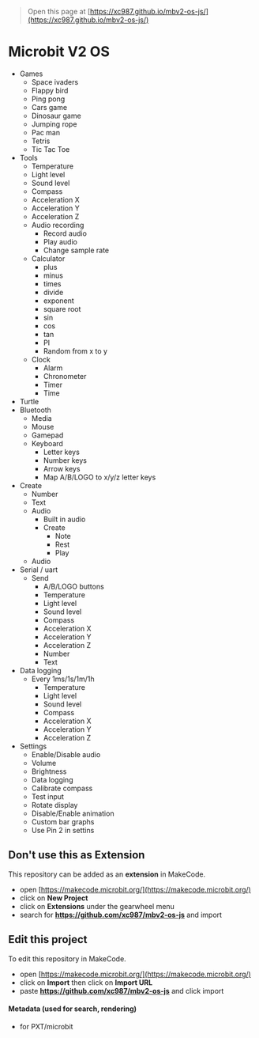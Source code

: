 
> Open this page at [https://xc987.github.io/mbv2-os-js/](https://xc987.github.io/mbv2-os-js/)
# Microbit V2 OS
* Games
  * Space ivaders
  * Flappy bird
  * Ping pong
  * Cars game
  * Dinosaur game
  * Jumping rope
  * Pac man
  * Tetris
  * Tic Tac Toe
* Tools
  * Temperature
  * Light level
  * Sound level
  * Compass
  * Acceleration X
  * Acceleration Y
  * Acceleration Z
  * Audio recording
    * Record audio
    * Play audio
    * Change sample rate
  * Calculator
    * plus
    * minus
    * times
    * divide
    * exponent
    * square root
    * sin
    * cos
    * tan
    * PI
    * Random from x to y
  * Clock
    * Alarm
    * Chronometer
    * Timer
    * Time
* Turtle
* Bluetooth
  * Media
  * Mouse
  * Gamepad
  * Keyboard
    * Letter keys
    * Number keys
    * Arrow keys
    * Map A/B/LOGO to x/y/z letter keys
* Create
  * Number
  * Text
  * Audio
    * Built in audio
    * Create
      * Note
      * Rest
      * Play
  * Audio
* Serial / uart
  * Send
    * A/B/LOGO buttons
    * Temperature
    * Light level
    * Sound level
    * Compass
    * Acceleration X
    * Acceleration Y
    * Acceleration Z
    * Number
    * Text
* Data logging
  * Every 1ms/1s/1m/1h
    * Temperature
    * Light level
    * Sound level
    * Compass
    * Acceleration X
    * Acceleration Y
    * Acceleration Z
* Settings
  * Enable/Disable audio
  * Volume
  * Brightness
  * Data logging
  * Calibrate compass
  * Test input
  * Rotate display
  * Disable/Enable animation
  * Custom bar graphs
  * Use Pin 2 in settins


## Don't use this as Extension

This repository can be added as an **extension** in MakeCode.

* open [https://makecode.microbit.org/](https://makecode.microbit.org/)
* click on **New Project**
* click on **Extensions** under the gearwheel menu
* search for **https://github.com/xc987/mbv2-os-js** and import

## Edit this project

To edit this repository in MakeCode.

* open [https://makecode.microbit.org/](https://makecode.microbit.org/)
* click on **Import** then click on **Import URL**
* paste **https://github.com/xc987/mbv2-os-js** and click import

#### Metadata (used for search, rendering)

* for PXT/microbit
<script src="https://makecode.com/gh-pages-embed.js"></script><script>makeCodeRender("{{ site.makecode.home_url }}", "{{ site.github.owner_name }}/{{ site.github.repository_name }}");</script>

